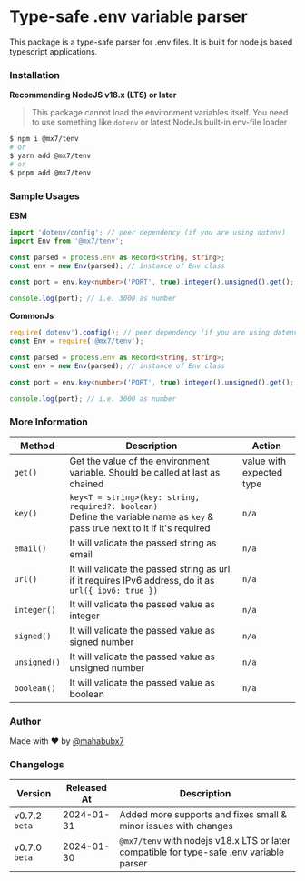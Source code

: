 # Type-safe .env variable parser

This package is a type-safe parser for .env files. It is built for node.js based typescript applications.

### Installation

**Recommending NodeJS v18.x (LTS) or later**

> This package cannot load the environment variables itself. You need to use something like `dotenv` or latest NodeJs built-in env-file loader

```bash
$ npm i @mx7/tenv
# or
$ yarn add @mx7/tenv
# or
$ pnpm add @mx7/tenv
```

### Sample Usages

**ESM**

```typescript
import 'dotenv/config'; // peer dependency (if you are using dotenv)
import Env from '@mx7/tenv';

const parsed = process.env as Record<string, string>;
const env = new Env(parsed); // instance of Env class

const port = env.key<number>('PORT', true).integer().unsigned().get();

console.log(port); // i.e. 3000 as number
```

**CommonJs**

```typescript
require('dotenv').config(); // peer dependency (if you are using dotenv)
const Env = require('@mx7/tenv');

const parsed = process.env as Record<string, string>;
const env = new Env(parsed); // instance of Env class

const port = env.key<number>('PORT', true).integer().unsigned().get();

console.log(port); // i.e. 3000 as number
```

### More Information

| Method       | Description                                                                                                                        | Action                      |
| ------------ | ---------------------------------------------------------------------------------------------------------------------------------- | --------------------------- |
| `get()`      | Get the value of the environment variable. Should be called at last as chained                                                     | value with<br>expected type |
| `key()`      | `key<T = string>(key: string, required?: boolean)` <br />Define the variable name as `key` & pass true next to it if it's required | `n/a`                       |
| `email()`    | It will validate the passed string as email                                                                                        | `n/a`                       |
| `url()`      | It will validate the passed string as url.<br>if it requires IPv6 address, do it as `url({ ipv6: true })`                          | `n/a`                       |
| `integer()`  | It will validate the passed value as integer                                                                                       | `n/a`                       |
| `signed()`   | It will validate the passed value as signed number                                                                                 | `n/a`                       |
| `unsigned()` | It will validate the passed value as unsigned number                                                                               | `n/a`                       |
| `boolean()`  | It will validate the passed value as boolean                                                                                       | `n/a`                       |

### Author

Made with ❤️ by [@mahabubx7](https://github.com/mahabubx7)

### Changelogs

| Version       | Released At | Description                                                                              |
| ------------- | ----------- | ---------------------------------------------------------------------------------------- |
| v0.7.2 `beta` | 2024-01-31  | Added more supports and fixes small & minor issues with changes                          |
| v0.7.0 `beta` | 2024-01-30  | `@mx7/tenv` with nodejs v18.x LTS or later compatible for type-safe .env variable parser |
